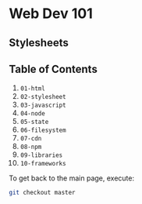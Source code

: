 # Web Dev 101

## Stylesheets



## Table of Contents

1. `01-html`
1. `02-stylesheet`
1. `03-javascript`
1. `04-node`
1. `05-state`
1. `06-filesystem`
1. `07-cdn`
1. `08-npm`
1. `09-libraries`
1. `10-frameworks`

To get back to the main page, execute:

```sh
git checkout master
```
